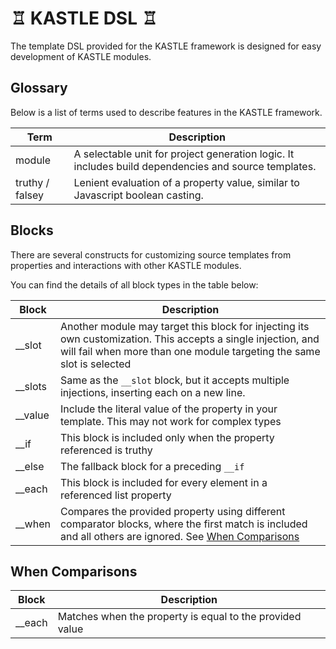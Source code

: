 # ♖ KASTLE DSL ♖

The template DSL provided for the KASTLE framework is designed for easy development of 
KASTLE modules.

## Glossary

Below is a list of terms used to describe features in the KASTLE framework.

| Term            | Description                                                                                           |
|-----------------|-------------------------------------------------------------------------------------------------------|
| module          | A selectable unit for project generation logic.  It includes build dependencies and source templates. |
| truthy / falsey | Lenient evaluation of a property value, similar to Javascript boolean casting.                        |

## Blocks

There are several constructs for customizing source templates from properties and interactions with 
other KASTLE modules.

You can find the details of all block types in the table below:

| Block   | Description                                                                                                                                                                             |
|---------|-----------------------------------------------------------------------------------------------------------------------------------------------------------------------------------------|
| __slot  | Another module may target this block for injecting its own customization.  This accepts a single injection, and will fail when more than one module targeting the same slot is selected |
| __slots | Same as the `__slot` block, but it accepts multiple injections, inserting each on a new line.                                                                                           |
| __value | Include the literal value of the property in your template.  This may not work for complex types                                                                                        |
| __if    | This block is included only when the property referenced is truthy                                                                                                                      |
| __else  | The fallback block for a preceding `__if`                                                                                                                                               |
| __each  | This block is included for every element in a referenced list property                                                                                                                  |
| __when  | Compares the provided property using different comparator blocks, where the first match is included and all others are ignored. See [When Comparisons](#when-comparisons)               |

## When Comparisons

| Block  | Description                                              |
|--------|----------------------------------------------------------|
| __each | Matches when the property is equal to the provided value |